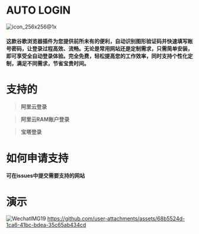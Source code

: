 # AUTO LOGIN

![icon_256x256@1x](https://github.com/user-attachments/assets/49a17341-5eea-4e0c-97e6-ee73842329cd)

#### 这款谷歌浏览器插件为您提供前所未有的便利，自动识别图形验证码并快速填写账号密码，让登录过程高效、流畅。无论是常用网站还是定制需求，只需简单安装，即可享受全自动登录体验。完全免费，轻松提高您的工作效率，同时支持个性化定制，满足不同需求，节省宝贵时间。

# 支持的

> <b>阿里云登录</b>

> <b>阿里云RAM账户登录</b>

> <b>宝塔登录</b>

# 如何申请支持

<b>可在issues中提交需要支持的网站</b>

# 演示

![WechatIMG19](https://github.com/user-attachments/assets/e839d2a5-7ea1-494c-b8c9-bf126507433e)
https://github.com/user-attachments/assets/68b5524d-1ca6-41bc-bdea-35c65ab434cd

